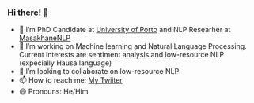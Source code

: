 ### Hi there! 👋

- 🔭 I’m PhD Candidate at [University of Porto](https://www.up.pt/) and NLP Researher at [MasakhaneNLP](https://www.masakhane.io)
- 🌱 I’m working on Machine learning and Natural Language Processing. Current interests are sentiment analysis and low-resource NLP (expecially Hausa language)
- 👯 I’m looking to collaborate on low-resource NLP 
- 📫 How to reach me: [My Twiiter](https://twitter.com/Shmuhammadd) 
- 😄 Pronouns: He/Him

